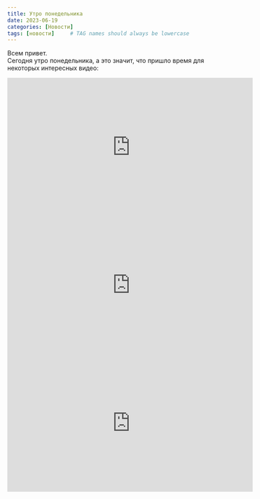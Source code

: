 ```yaml
---
title: Утро понедельника
date: 2023-06-19
categories: [Новости]
tags: [новости]     # TAG names should always be lowercase
---
```

Всем привет. <br>
Сегодня утро понедельника, а это значит, что пришло время для некоторых интересных видео:<br>
<iframe width="560" height="315" src="https://www.youtube.com/embed/PPSA7Y9D904" title="YouTube video player" frameborder="0" allow="accelerometer; autoplay; clipboard-write; encrypted-media; gyroscope; picture-in-picture; web-share" allowfullscreen></iframe> <br>
<iframe width="560" height="315" src="https://www.youtube.com/embed/8yPZUpaZ6QY" title="YouTube video player" frameborder="0" allow="accelerometer; autoplay; clipboard-write; encrypted-media; gyroscope; picture-in-picture; web-share" allowfullscreen></iframe> <br>
<iframe width="560" height="315" src="https://www.youtube.com/embed/GL926wUYRck" title="YouTube video player" frameborder="0" allow="accelerometer; autoplay; clipboard-write; encrypted-media; gyroscope; picture-in-picture; web-share" allowfullscreen></iframe>
